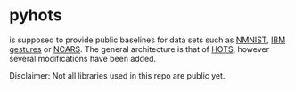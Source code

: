 # pyhots

is supposed to provide public baselines for data sets such as [NMNIST](https://www.garrickorchard.com/datasets/n-mnist), [IBM gestures](http://www.research.ibm.com/dvsgesture/) or [NCARS](https://www.prophesee.ai/dataset-n-cars/).
The general architecture is that of [HOTS](https://www.neuromorphic-vision.com/public/publications/1/publication.pdf), however several modifications have been added. 

Disclaimer: Not all libraries used in this repo are public yet.
